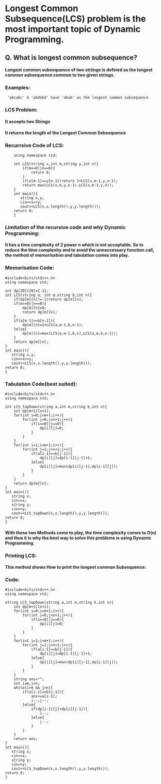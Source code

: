 # Longest Common Subsequence(LCS) problem is the most important topic of Dynamic Programming.
## Q. What is longest common subsequence?
#### Longest common subsequence of two striings is defined as the longest common subsequence common to two given strings.
### Examples:
``` 'abcabc' & 'abdabd' have 'abab' as the longest common subsequence```

### LCS Problem: 
#### It accepts two Strings
#### It returns the length of the Longest Common Sebsequence

### Recurrsive Code of LCS:
``` #include<bits/stdc++.h>
    using namespace std;
 
    int LCS(string x,int m,string y,int n){
        if(m==0||n==0){
            return 0;
        }
        if(x[m-1]==y[n-1])return 1+LCS(x,m-1,y,n-1);
        return max(LCS(x,m,y,n-1),LCS(x,m-1,y,n));
    }
    int main(){
       string x,y;
       cin>>x>>y;
       cout<<LCS(x,x.length(),y,y.length());
    return 0;
    }
```
### Limitation of the recursive code and why Dynamic Programming:
#### It has a time complexity of 2 power n which is not acceptable. So to reduce the time complexity and to avoid the unneccessary function call, the method of memorisation and tabulation comes into play.

### Memorisation Code:
```
#include<bits/stdc++.h>
using namespace std;
 
int dp[20][20]={-1};
int LCS(string a, int m,string b,int n){
    if(dp[m][n]!=-1)return dp[m][n];
    if(m==0||n==0){
        dp[m][n]=0;
        return dp[m][n];
    }
    if(a[m-1]==b[n-1]){
        dp[m][n]=1+LCS(a,m-1,b,n-1);
    }else{
        dp[m][n]=max(LCS(a,m-1,b,n),LCS(a,m,b,n-1));
    }
    return dp[m][n];
}
int main(){
   string x,y;
   cin>>x>>y;
   cout<<LCS(x,x.length(),y,y.length());
return 0;
}
```
### Tabulation Code(best suited):
```
#include<bits/stdc++.h>
using namespace std;
 
int LCS_topDown(string a,int m,string b,int n){
    int dp[m+1][n+1];
    for(int i=0;i<m+1;i++){
        for(int j=0;j<n+1;j++){
            if(i==0||j==0){
                dp[i][j]=0;
            }
        }
    }
    for(int i=1;i<m+1;i++){
        for(int j=1;j<n+1;j++){
            if(a[i-1]==b[j-1]){
                dp[i][j]=dp[i-1][j-1]+1;
            }else{
                dp[i][j]=max(dp[i][j-1],dp[i-1][j]);
            }
        }
    }
    return dp[m][n];
}
int main(){
   string x;
   cin>>x;
   string y;
   cin>>y;
   cout<<LCS_topDown(x,x.length(),y,y.length());
return 0;
}
```
#### With these two Methods come to play, the time complexity comes to O(n) and thus it is why the best way to solve this problems is using Dynamic Programming.

### Printing LCS:
#### This method shows How to print the longest common Subsequence:
### Code:
```
#include<bits/stdc++.h>
using namespace std;
 
string LCS_topDown(string a,int m,string b,int n){
    int dp[m+1][n+1];
    for(int i=0;i<m+1;i++){
        for(int j=0;j<n+1;j++){
            if(i==0||j==0){
                dp[i][j]=0;
            }
        }
    }
    for(int i=1;i<m+1;i++){
        for(int j=1;j<n+1;j++){
            if(a[i-1]==b[j-1]){
                dp[i][j]=dp[i-1][j-1]+1;
            }else{
                dp[i][j]=max(dp[i][j-1],dp[i-1][j]);
            }
        }
    }
    string ans="";
    int i=m,j=n;
    while(i>m && j>n){
        if(a[i-1]==b[j-1]){
            ans+=a[i-1];
            i--;j--;
        }else{
            if(dp[i-1][j]>dp[i][j-1]){
                i--;
            }else{
                j--;
            }
        }
    }
    return ans;
}
int main(){
   string x;
   cin>>x;
   string y;
   cin>>y;
   cout<<LCS_topDown(x,x.length(),y,y.length());
return 0;
}

```
